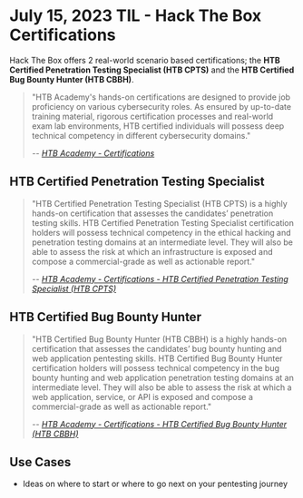# July 15, 2023 TIL - Hack The Box Certifications

Hack The Box offers 2 real-world scenario based certifications;
the **HTB Certified Penetration Testing Specialist (HTB CPTS)** and
the **HTB Certified Bug Bounty Hunter (HTB CBBH)**.

> "HTB Academy's hands-on certifications are designed to provide job proficiency on various cybersecurity roles.
> As ensured by up-to-date training material, rigorous certification processes and real-world exam lab environments,
> HTB certified individuals will possess deep technical competency in different cybersecurity domains."
>
> _-- [HTB Academy - Certifications][1]_

## HTB Certified Penetration Testing Specialist

> "HTB Certified Penetration Testing Specialist (HTB CPTS) is a highly hands-on certification that assesses the
> candidates’ penetration testing skills. HTB Certified Penetration Testing Specialist certification holders will
> possess technical competency in the ethical hacking and penetration testing domains at an intermediate level. They
> will also be able to assess the risk at which an infrastructure is exposed and compose a commercial-grade as well as
> actionable report."
>
> _-- [HTB Academy - Certifications - HTB Certified Penetration Testing Specialist (HTB CPTS)][2]_

## HTB Certified Bug Bounty Hunter

> "HTB Certified Bug Bounty Hunter (HTB CBBH) is a highly hands-on certification that assesses the candidates’ bug
> bounty hunting and web application pentesting skills. HTB Certified Bug Bounty Hunter certification holders will
> possess technical competency in the bug bounty hunting and web application penetration testing domains at an
> intermediate level. They will also be able to assess the risk at which a web application, service, or API is exposed
> and compose a commercial-grade as well as actionable report."
>
> _-- [HTB Academy - Certifications - HTB Certified Bug Bounty Hunter (HTB CBBH)][3]_

## Use Cases

- Ideas on where to start or where to go next on your pentesting journey


[1]: https://academy.hackthebox.com/preview/certifications
[2]: https://academy.hackthebox.com/preview/certifications/htb-certified-penetration-testing-specialist
[3]: https://academy.hackthebox.com/preview/certifications/htb-certified-bug-bounty-hunter

